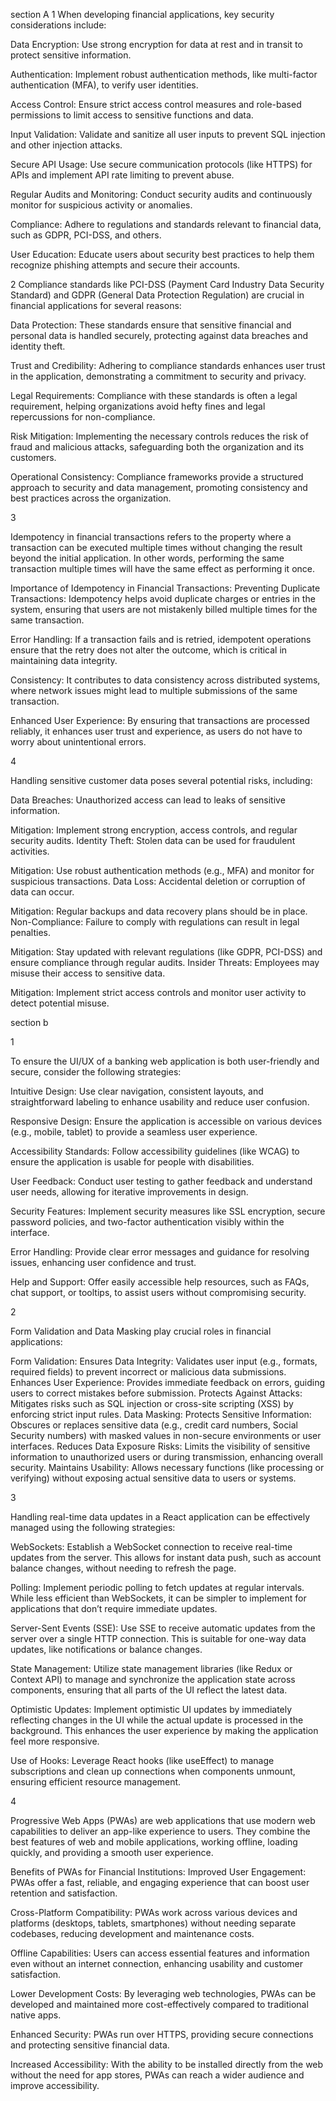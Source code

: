 section A 1 When developing financial applications, key security considerations include:

Data Encryption: Use strong encryption for data at rest and in transit to protect sensitive information.

Authentication: Implement robust authentication methods, like multi-factor authentication (MFA), to verify user identities.

Access Control: Ensure strict access control measures and role-based permissions to limit access to sensitive functions and data.

Input Validation: Validate and sanitize all user inputs to prevent SQL injection and other injection attacks.

Secure API Usage: Use secure communication protocols (like HTTPS) for APIs and implement API rate limiting to prevent abuse.

Regular Audits and Monitoring: Conduct security audits and continuously monitor for suspicious activity or anomalies.

Compliance: Adhere to regulations and standards relevant to financial data, such as GDPR, PCI-DSS, and others.

User Education: Educate users about security best practices to help them recognize phishing attempts and secure their accounts.

2 Compliance standards like PCI-DSS (Payment Card Industry Data Security Standard) and GDPR (General Data Protection Regulation) are crucial in financial applications for several reasons:

Data Protection: These standards ensure that sensitive financial and personal data is handled securely, protecting against data breaches and identity theft.

Trust and Credibility: Adhering to compliance standards enhances user trust in the application, demonstrating a commitment to security and privacy.

Legal Requirements: Compliance with these standards is often a legal requirement, helping organizations avoid hefty fines and legal repercussions for non-compliance.

Risk Mitigation: Implementing the necessary controls reduces the risk of fraud and malicious attacks, safeguarding both the organization and its customers.

Operational Consistency: Compliance frameworks provide a structured approach to security and data management, promoting consistency and best practices across the organization.

3

Idempotency in financial transactions refers to the property where a transaction can be executed multiple times without changing the result beyond the initial application. In other words, performing the same transaction multiple times will have the same effect as performing it once.

Importance of Idempotency in Financial Transactions: Preventing Duplicate Transactions: Idempotency helps avoid duplicate charges or entries in the system, ensuring that users are not mistakenly billed multiple times for the same transaction.

Error Handling: If a transaction fails and is retried, idempotent operations ensure that the retry does not alter the outcome, which is critical in maintaining data integrity.

Consistency: It contributes to data consistency across distributed systems, where network issues might lead to multiple submissions of the same transaction.

Enhanced User Experience: By ensuring that transactions are processed reliably, it enhances user trust and experience, as users do not have to worry about unintentional errors.

4

Handling sensitive customer data poses several potential risks, including:

Data Breaches: Unauthorized access can lead to leaks of sensitive information.

Mitigation: Implement strong encryption, access controls, and regular security audits. Identity Theft: Stolen data can be used for fraudulent activities.

Mitigation: Use robust authentication methods (e.g., MFA) and monitor for suspicious transactions. Data Loss: Accidental deletion or corruption of data can occur.

Mitigation: Regular backups and data recovery plans should be in place. Non-Compliance: Failure to comply with regulations can result in legal penalties.

Mitigation: Stay updated with relevant regulations (like GDPR, PCI-DSS) and ensure compliance through regular audits. Insider Threats: Employees may misuse their access to sensitive data.

Mitigation: Implement strict access controls and monitor user activity to detect potential misuse.

section b

1

To ensure the UI/UX of a banking web application is both user-friendly and secure, consider the following strategies:

Intuitive Design: Use clear navigation, consistent layouts, and straightforward labeling to enhance usability and reduce user confusion.

Responsive Design: Ensure the application is accessible on various devices (e.g., mobile, tablet) to provide a seamless user experience.

Accessibility Standards: Follow accessibility guidelines (like WCAG) to ensure the application is usable for people with disabilities.

User Feedback: Conduct user testing to gather feedback and understand user needs, allowing for iterative improvements in design.

Security Features: Implement security measures like SSL encryption, secure password policies, and two-factor authentication visibly within the interface.

Error Handling: Provide clear error messages and guidance for resolving issues, enhancing user confidence and trust.

Help and Support: Offer easily accessible help resources, such as FAQs, chat support, or tooltips, to assist users without compromising security.

2

Form Validation and Data Masking play crucial roles in financial applications:

Form Validation: Ensures Data Integrity: Validates user input (e.g., formats, required fields) to prevent incorrect or malicious data submissions. Enhances User Experience: Provides immediate feedback on errors, guiding users to correct mistakes before submission. Protects Against Attacks: Mitigates risks such as SQL injection or cross-site scripting (XSS) by enforcing strict input rules. Data Masking: Protects Sensitive Information: Obscures or replaces sensitive data (e.g., credit card numbers, Social Security numbers) with masked values in non-secure environments or user interfaces. Reduces Data Exposure Risks: Limits the visibility of sensitive information to unauthorized users or during transmission, enhancing overall security. Maintains Usability: Allows necessary functions (like processing or verifying) without exposing actual sensitive data to users or systems.

3

Handling real-time data updates in a React application can be effectively managed using the following strategies:

WebSockets: Establish a WebSocket connection to receive real-time updates from the server. This allows for instant data push, such as account balance changes, without needing to refresh the page.

Polling: Implement periodic polling to fetch updates at regular intervals. While less efficient than WebSockets, it can be simpler to implement for applications that don’t require immediate updates.

Server-Sent Events (SSE): Use SSE to receive automatic updates from the server over a single HTTP connection. This is suitable for one-way data updates, like notifications or balance changes.

State Management: Utilize state management libraries (like Redux or Context API) to manage and synchronize the application state across components, ensuring that all parts of the UI reflect the latest data.

Optimistic Updates: Implement optimistic UI updates by immediately reflecting changes in the UI while the actual update is processed in the background. This enhances the user experience by making the application feel more responsive.

Use of Hooks: Leverage React hooks (like useEffect) to manage subscriptions and clean up connections when components unmount, ensuring efficient resource management.

4

Progressive Web Apps (PWAs) are web applications that use modern web capabilities to deliver an app-like experience to users. They combine the best features of web and mobile applications, working offline, loading quickly, and providing a smooth user experience.

Benefits of PWAs for Financial Institutions: Improved User Engagement: PWAs offer a fast, reliable, and engaging experience that can boost user retention and satisfaction.

Cross-Platform Compatibility: PWAs work across various devices and platforms (desktops, tablets, smartphones) without needing separate codebases, reducing development and maintenance costs.

Offline Capabilities: Users can access essential features and information even without an internet connection, enhancing usability and customer satisfaction.

Lower Development Costs: By leveraging web technologies, PWAs can be developed and maintained more cost-effectively compared to traditional native apps.

Enhanced Security: PWAs run over HTTPS, providing secure connections and protecting sensitive financial data.

Increased Accessibility: With the ability to be installed directly from the web without the need for app stores, PWAs can reach a wider audience and improve accessibility.
